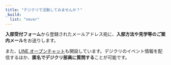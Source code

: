```yaml
---
title: "デジクリで活動してみませんか？"
_build:
  list: "never"
---
```


**入部受付フォーム**から登録されたメールアドレス宛に、**入部方法や見学等のご案内メール**をお送りします。

また、[LINE オープンチャット](https://line.me/ti/g2/HParErij--I835lSEnSJeevqTnb_YTRqx-Movw)も開設しています。デジクリのイベント情報を配信するほか、**匿名でデジクリ部員に質問する**ことが可能です。
